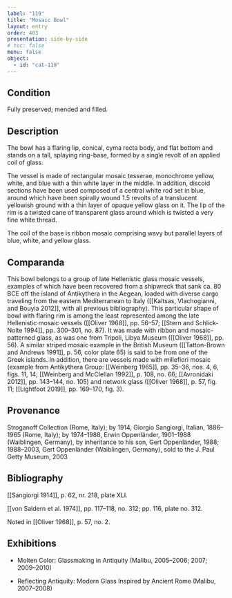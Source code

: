 ```yaml
---
label: "119"
title: "Mosaic Bowl"
layout: entry
order: 403
presentation: side-by-side
# toc: false
menu: false
object:
  - id: "cat-119"
---
```


## Condition

Fully preserved; mended and filled.

## Description

The bowl has a flaring lip, conical, cyma recta body, and flat bottom and stands on a tall, splaying ring-base, formed by a single revolt of an applied coil of glass.

The vessel is made of rectangular mosaic tesserae, monochrome yellow, white, and blue with a thin white layer in the middle. In addition, discoid sections have been used composed of a central white rod set in blue, around which have been spirally wound 1.5 revolts of a translucent yellowish ground with a thin layer of opaque yellow glass on it. The lip of the rim is a twisted cane of transparent glass around which is twisted a very fine white thread.

The coil of the base is ribbon mosaic comprising wavy but parallel layers of blue, white, and yellow glass.

## Comparanda

This bowl belongs to a group of late Hellenistic glass mosaic vessels, examples of which have been recovered from a shipwreck that sank ca. 80 BCE off the island of Antikythera in the Aegean, loaded with diverse cargo traveling from the eastern Mediterranean to Italy ([[Kaltsas, Vlachogianni, and Bouyia 2012]], with all previous bibliography). This particular shape of bowl with flaring rim is among the least represented among the late Hellenistic mosaic vessels ([[Oliver 1968]], pp. 56–57; [[Stern and Schlick-Nolte 1994]], pp. 300–301, no. 87). It was made with ribbon and mosaic-patterned glass, as was one from Tripoli, Libya Museum ([[Oliver 1968]], pp. 56). A similar striped mosaic example in the British Museum ([[Tatton-Brown and Andrews 1991]], p. 56, color plate 65) is said to be from one of the Greek islands. In addition, there are vessels made with millefiori mosaic (example from Antikythera Group: [[Weinberg 1965]], pp. 35–36, nos. 4, 6, figs. 11, 14; [[Weinberg and McClellan 1992]], p. 108, no. 66; [[Avronidaki 2012]], pp. 143–144, no. 105) and network glass ([[Oliver 1968]], p. 57, fig. 11; [[Lightfoot 2019]], pp. 169–170, fig. 3).

## Provenance

Stroganoff Collection (Rome, Italy); by 1914, Giorgio Sangiorgi, Italian, 1886–1965 (Rome, Italy); by 1974–1988, Erwin Oppenländer, 1901–1988 (Waiblingen, Germany), by inheritance to his son, Gert Oppenländer, 1988; 1988–2003, Gert Oppenländer (Waiblingen, Germany), sold to the J. Paul Getty Museum, 2003

## Bibliography

[[Sangiorgi 1914]], p. 62, nr. 218, plate XLI.

[[von Saldern et al. 1974]], pp. 117–118, no. 312; pp. 116, plate no. 312.

Noted in [[Oliver 1968]], p. 57, no. 2.

## Exhibitions

-   Molten Color: Glassmaking in Antiquity (Malibu, 2005–2006; 2007; 2009–2010)

-   Reflecting Antiquity: Modern Glass Inspired by Ancient Rome (Malibu, 2007–2008)
